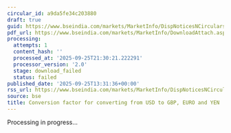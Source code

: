 ```yaml
---
circular_id: a9da5fe34c203880
draft: true
guid: https://www.bseindia.com/markets/MarketInfo/DispNoticesNCirculars.aspx?Noticeid={56F3AF5F-2673-4D13-9126-AEFAC44B12FA}&noticeno=20250925-52&dt=09/25/2025&icount=52&totcount=65&flag=0
pdf_url: https://www.bseindia.com/markets/MarketInfo/DownloadAttach.aspx?id=20250925-52&attachedId=
processing:
  attempts: 1
  content_hash: ''
  processed_at: '2025-09-25T21:30:21.222291'
  processor_version: '2.0'
  stage: download_failed
  status: failed
published_date: '2025-09-25T13:31:36+00:00'
rss_url: https://www.bseindia.com/markets/MarketInfo/DispNoticesNCirculars.aspx?Noticeid={56F3AF5F-2673-4D13-9126-AEFAC44B12FA}&noticeno=20250925-52&dt=09/25/2025&icount=52&totcount=65&flag=0
source: bse
title: Conversion factor for converting from USD to GBP, EURO and YEN
---
```


Processing in progress...